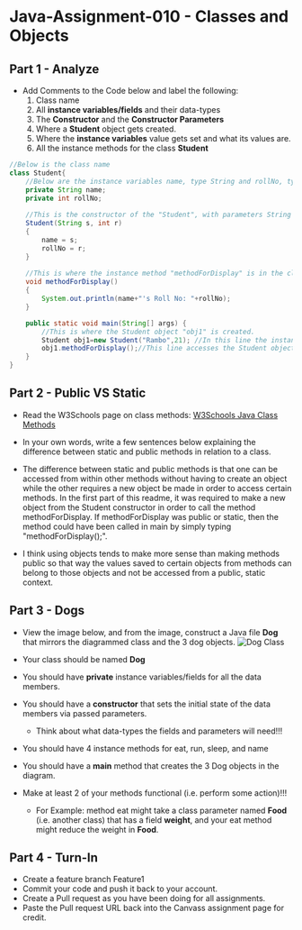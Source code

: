 # Java-Assignment-010 - Classes and Objects

## Part 1 - Analyze
* Add Comments to the Code below and label the following:
  1. Class name
  2. All **instance variables/fields** and their data-types
  3. The **Constructor** and the **Constructor Parameters**
  4. Where a **Student** object gets created.
  5. Where the **instance variables** value gets set and what its values are.
  6. All the instance methods for the class **Student**

```java
//Below is the class name
class Student{
    //Below are the instance variables name, type String and rollNo, type int.
    private String name;
    private int rollNo;
   
    //This is the constructor of the "Student", with parameters String s and int r.
    Student(String s, int r)
    {
   	    name = s;
   	    rollNo = r;
    }
   
    //This is where the instance method "methodForDisplay" is in the class "Student".
    void methodForDisplay()
    {
        System.out.println(name+"'s Roll No: "+rollNo);
    }

    public static void main(String[] args) {
        //This is where the Student object "obj1" is created. 
        Student obj1=new Student("Rambo",21); //In this line the instance variables name and rollNo are assigned to Rambo and 21
        obj1.methodForDisplay();//This line accesses the Student object "obj1" and calls "methodForDisplay()"
    }
}
```

## Part 2 - Public VS Static

* Read the W3Schools page on class methods: [W3Schools Java Class Methods](https://www.w3schools.com/java/java_class_methods.asp)
* In your own words, write a few sentences below explaining the difference between static and public methods in relation to a class.

* The difference between static and public methods is that one can be accessed from within other methods without having to create an object while the other requires a new object be made in order to access certain methods. In the first part of this readme, it was required to make a new object from the Student constructor in order to call the method methodForDisplay. If methodForDisplay was public or static, then the method could have been called in main by simply typing "methodForDisplay();".
* I think using objects tends to make more sense than making methods public so that way the values saved to certain objects from methods can belong to those objects and not be accessed from a public, static context.

## Part 3 - Dogs

* View the image below, and from the image, construct a Java file **Dog** that mirrors the diagrammed class and the 3 dog objects.
![Dog Class](images/ClassVSObject.png)

* Your class should be named **Dog**
* You should have **private** instance variables/fields for all the data members.
* You should have a **constructor** that sets the initial state of the data members via passed parameters.
    * Think about what data-types the fields and parameters will need!!!
* You should have 4 instance methods for eat, run, sleep, and name
* You should have a **main** method that creates the 3 Dog objects in the diagram.
* Make at least 2 of your methods functional (i.e. perform some action)!!!
    * For Example: method eat might take a class parameter named **Food** (i.e. another class) that has a field **weight**, and your eat method might reduce the weight in **Food**.

## Part 4 - Turn-In

* Create a feature branch Feature1
* Commit your code and push it back to your account.
* Create a Pull request as you have been doing for all assignments.
* Paste the Pull request URL back into the Canvass assignment page for credit.
